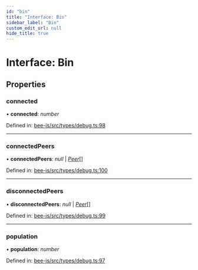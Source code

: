 ```yaml
---
id: "bin"
title: "Interface: Bin"
sidebar_label: "Bin"
custom_edit_url: null
hide_title: true
---
```


# Interface: Bin

## Properties

### connected

• **connected**: *number*

Defined in: [bee-js/src/types/debug.ts:98](https://github.com/ethersphere/bee-js/blob/0ac3a7d/src/types/debug.ts#L98)

___

### connectedPeers

• **connectedPeers**: *null* \| [*Peer*](peer.md)[]

Defined in: [bee-js/src/types/debug.ts:100](https://github.com/ethersphere/bee-js/blob/0ac3a7d/src/types/debug.ts#L100)

___

### disconnectedPeers

• **disconnectedPeers**: *null* \| [*Peer*](peer.md)[]

Defined in: [bee-js/src/types/debug.ts:99](https://github.com/ethersphere/bee-js/blob/0ac3a7d/src/types/debug.ts#L99)

___

### population

• **population**: *number*

Defined in: [bee-js/src/types/debug.ts:97](https://github.com/ethersphere/bee-js/blob/0ac3a7d/src/types/debug.ts#L97)
